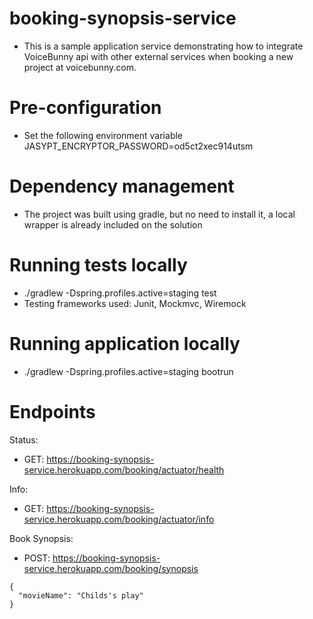 # booking-synopsis-service

 * This is a sample application service demonstrating how to integrate VoiceBunny api with other external services when booking a new project at voicebunny.com.

# Pre-configuration
 * Set the following environment variable JASYPT_ENCRYPTOR_PASSWORD=od5ct2xec914utsm

# Dependency management 
 * The project was built using gradle, but no need to install it, a local wrapper is already included on the solution

# Running tests locally
 * ./gradlew -Dspring.profiles.active=staging test
 * Testing frameworks used: Junit, Mockmvc, Wiremock

# Running application locally
 * ./gradlew -Dspring.profiles.active=staging bootrun

# Endpoints

Status:
 - GET: https://booking-synopsis-service.herokuapp.com/booking/actuator/health
 
Info:
 - GET: https://booking-synopsis-service.herokuapp.com/booking/actuator/info
 
Book Synopsis:
- POST: https://booking-synopsis-service.herokuapp.com/booking/synopsis
```
{
  "movieName": "Childs's play"
}
```
